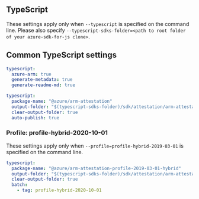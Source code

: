 ## TypeScript

These settings apply only when `--typescript` is specified on the command line.
Please also specify `--typescript-sdks-folder=<path to root folder of your azure-sdk-for-js clone>`.

## Common TypeScript settings

``` yaml $(typescript)
typescript:
  azure-arm: true
  generate-metadata: true
  generate-readme-md: true
```

``` yaml $(typescript) && !$(profile)
typescript:
  package-name: "@azure/arm-attestation"
  output-folder: "$(typescript-sdks-folder)/sdk/attestation/arm-attestation"
  clear-output-folder: true
  auto-publish: true
```

### Profile: profile-hybrid-2020-10-01

These settings apply only when `--profile=profile-hybrid-2019-03-01` is specified on the command line.

``` yaml $(profile)=='profile-hybrid-2020-10-01'
typescript:
  package-name: "@azure/arm-attestation-profile-2019-03-01-hybrid"
  output-folder: "$(typescript-sdks-folder)/sdk/attestation/arm-attestation-profile-2019-03-01-hybrid"
  clear-output-folder: true
  batch:
    - tag: profile-hybrid-2020-10-01
```
